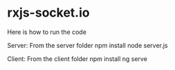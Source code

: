 # rxjs-socket.io

Here is how to run the code

Server:
From the server folder 
npm install
node server.js

Client:
From the client folder 
npm install
ng serve
